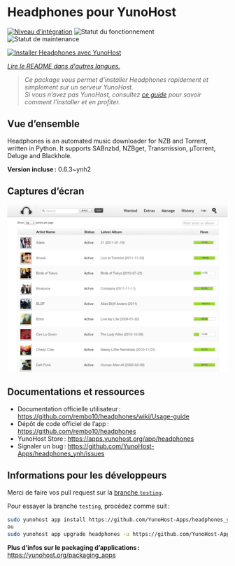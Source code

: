 <!--
Nota bene : ce README est automatiquement généré par <https://github.com/YunoHost/apps/tree/master/tools/readme_generator>
Il NE doit PAS être modifié à la main.
-->

# Headphones pour YunoHost

[![Niveau d’intégration](https://dash.yunohost.org/integration/headphones.svg)](https://ci-apps.yunohost.org/ci/apps/headphones/) ![Statut du fonctionnement](https://ci-apps.yunohost.org/ci/badges/headphones.status.svg) ![Statut de maintenance](https://ci-apps.yunohost.org/ci/badges/headphones.maintain.svg)

[![Installer Headphones avec YunoHost](https://install-app.yunohost.org/install-with-yunohost.svg)](https://install-app.yunohost.org/?app=headphones)

*[Lire le README dans d'autres langues.](./ALL_README.md)*

> *Ce package vous permet d’installer Headphones rapidement et simplement sur un serveur YunoHost.*  
> *Si vous n’avez pas YunoHost, consultez [ce guide](https://yunohost.org/install) pour savoir comment l’installer et en profiter.*

## Vue d’ensemble

Headphones is an automated music downloader for NZB and Torrent, written in Python. It supports SABnzbd, NZBget, Transmission, µTorrent, Deluge and Blackhole.


**Version incluse :** 0.6.3~ynh2

## Captures d’écran

![Capture d’écran de Headphones](./doc/screenshots/screenshot01.png)

## Documentations et ressources

- Documentation officielle utilisateur : <https://github.com/rembo10/headphones/wiki/Usage-guide>
- Dépôt de code officiel de l’app : <https://github.com/rembo10/headphones>
- YunoHost Store : <https://apps.yunohost.org/app/headphones>
- Signaler un bug : <https://github.com/YunoHost-Apps/headphones_ynh/issues>

## Informations pour les développeurs

Merci de faire vos pull request sur la [branche `testing`](https://github.com/YunoHost-Apps/headphones_ynh/tree/testing).

Pour essayer la branche `testing`, procédez comme suit :

```bash
sudo yunohost app install https://github.com/YunoHost-Apps/headphones_ynh/tree/testing --debug
ou
sudo yunohost app upgrade headphones -u https://github.com/YunoHost-Apps/headphones_ynh/tree/testing --debug
```

**Plus d’infos sur le packaging d’applications :** <https://yunohost.org/packaging_apps>
